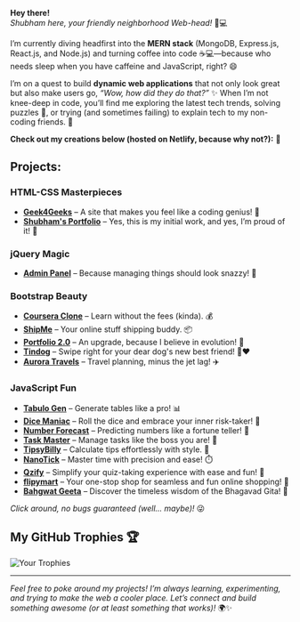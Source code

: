 **Hey there!**  
*Shubham here, your friendly neighborhood Web-head!* 👋💻 

I’m currently diving headfirst into the **MERN stack** (MongoDB, Express.js, React.js, and Node.js) and turning coffee into code ☕💻—because who needs sleep when you have caffeine and JavaScript, right? 😄

I’m on a quest to build **dynamic web applications** that not only look great but also make users go, *“Wow, how did they do that?”* ✨ When I’m not knee-deep in code, you’ll find me exploring the latest tech trends, solving puzzles 🧩, or trying (and sometimes failing) to explain tech to my non-coding friends. 🤔

**Check out my creations below (hosted on Netlify, because why not?):** 🚀

## **Projects:**

### **HTML-CSS Masterpieces** 
- **[Geek4Geeks](https://geek4geeks.netlify.app)** – A site that makes you feel like a coding genius! 🧠
- **[Shubham's Portfolio](https://shubham-parekh01.netlify.app)** – Yes, this is my initial work, and yes, I’m proud of it! 🌟

### **jQuery Magic** 
- **[Admin Panel](https://admin-panel04.netlify.app)** – Because managing things should look snazzy! 💼

### **Bootstrap Beauty** 
- **[Coursera Clone](https://coursera-clone04.netlify.app)** – Learn without the fees (kinda). 💰
- **[ShipMe](https://shipme04.netlify.app)** – Your online stuff shipping buddy. 📦
- **[Portfolio 2.0](https://shubham-parekh02.netlify.app)** – An upgrade, because I believe in evolution! 🔄
- **[Tindog](https://tindog04.netlify.app)** – Swipe right for your dear dog's new best friend! 🐶❤️
- **[Aurora Travels](https://aurora-travels.netlify.app)** – Travel planning, minus the jet lag! ✈️

### **JavaScript Fun** 
- **[Tabulo Gen](https://tabulo-gen.netlify.app)** – Generate tables like a pro! 📊
- **[Dice Maniac](https://dice-maniac.netlify.app)** – Roll the dice and embrace your inner risk-taker! 🎲
- **[Number Forecast](https://number-forcast.netlify.app)** – Predicting numbers like a fortune teller! 🔮
- **[Task Master](https://task-master04.netlify.app)** – Manage tasks like the boss you are! 👑
- **[TipsyBilly](https://tipsy-billy.netlify.app)** – Calculate tips effortlessly with style. 💸
- **[NanoTick](https://nanotick.netlify.app/)** – Master time with precision and ease! ⏱️
- **[Qzify](https://qzify.netlify.app/)** – Simplify your quiz-taking experience with ease and fun! 📝
- **[flipymart](https://flipymart.netlify.app/)** –  Your one-stop shop for seamless and fun online shopping! 🛒
- **[Bahgwat Geeta](https://bgeeta.netlify.app/)** –  Discover the timeless wisdom of the Bhagavad Gita! 📜
  
*Click around, no bugs guaranteed (well... maybe)!* 😜

## **My GitHub Trophies** 🏆

![Your Trophies](https://github-profile-trophy.vercel.app/?username=yourusername)

---

*Feel free to poke around my projects! I’m always learning, experimenting, and trying to make the web a cooler place. Let’s connect and build something awesome (or at least something that works)!* 🌍✨
